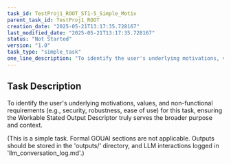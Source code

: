 ```yaml
---
task_id: TestProj1_ROOT_ST1-5_Simple_Motiv
parent_task_id: TestProj1_ROOT
creation_date: "2025-05-21T13:17:35.728167"
last_modified_date: "2025-05-21T13:17:35.728167"
status: "Not Started"
version: "1.0"
task_type: "simple_task"
one_line_description: "To identify the user's underlying motivations, values, and non-functional requirements (e.g., security, robustness, ease of use) for this task, ensuring the Workable Stated Output Descriptor truly serves the broader purpose and context."
---
```

## Task Description

To identify the user's underlying motivations, values, and non-functional requirements (e.g., security, robustness, ease of use) for this task, ensuring the Workable Stated Output Descriptor truly serves the broader purpose and context.

(This is a simple task. Formal GOUAI sections are not applicable. Outputs should be stored in the 'outputs/' directory, and LLM interactions logged in 'llm_conversation_log.md'.)
